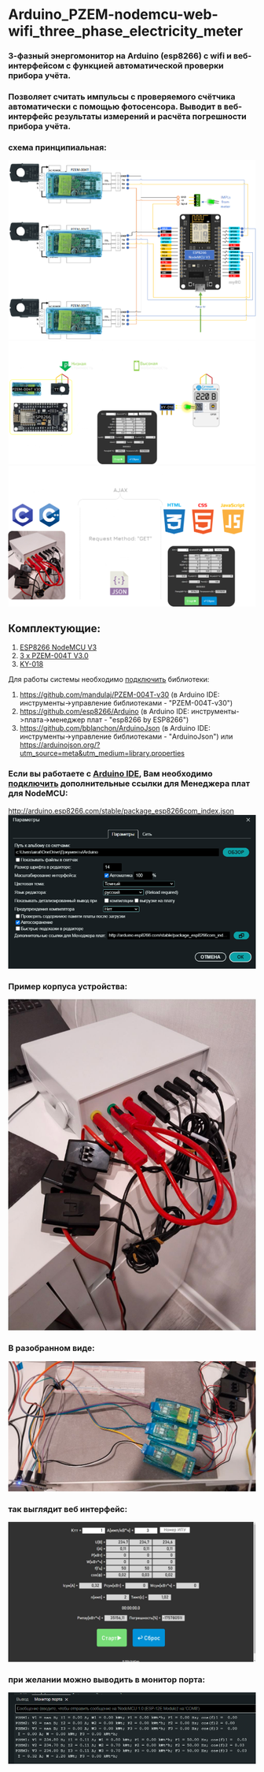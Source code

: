 # Arduino_PZEM-nodemcu-web-wifi_three_phase_electricity_meter
### 3-фазный энергомонитор на Arduino (esp8266) с wifi и веб-интерфейсом с функцией автоматической проверки прибора учёта.
### Позволяет считать импульсы с проверяемого счётчика автоматически с помощью фотосенсора. Выводит в веб-интерфейс результаты измерений и расчёта погрешности прибора учёта.
### схема принципиальная:
![alt text](Resources/scheme.png)
![alt text](Resources/meter_test_scheme.png)
![alt text](Resources/Architecture.png)

## Комплектующие:
1. [ESP8266 NodeMCU V3](https://arduinomaster.ru/platy-arduino/esp8266-nodemcu-v3-lua/)
2. [3 х PZEM-004T V3.0](https://innovatorsguru.com/wp-content/uploads/2019/06/PZEM-004T-V3.0-Datasheet-User-Manual.pdf)
3. [KY-018](https://eclass.uth.gr/modules/document/file.php/E-CE_U_269/Sensors/Sensors_%20Datasheets/KY-018-Joy-IT.pdf)
   
Для работы системы необходимо [подключить](https://wiki.iarduino.ru/page/Installing_libraries) библиотеки:
1. https://github.com/mandulaj/PZEM-004T-v30 (в Arduino IDE: инструменты->управление библиотеками - "PZEM-004T-v30")
2. https://github.com/esp8266/Arduino (в Arduino IDE: инструменты->плата->менеджер плат - "esp8266 by ESP8266")
3. https://github.com/bblanchon/ArduinoJson  (в Arduino IDE: инструменты->управление библиотеками - "ArduinoJson") или https://arduinojson.org/?utm_source=meta&utm_medium=library.properties

### Если вы работаете с [Arduino IDE](https://docs.arduino.cc/software/ide/), Вам необходимо [подключить](https://robotclass.ru/articles/node-mcu-arduino-ide-setup/) дополнительные ссылки для Менеджера плат для NodeMCU:
http://arduino.esp8266.com/stable/package_esp8266com_index.json
![alt text](Resources/image2.png)

### Пример корпуса устройства:
![alt text](Resources/body.png)

### В разобранном виде:
![alt text](Resources/image.png)

### так выглядит веб интерфейс:
![alt text](Resources/front.png)

### при желании можно выводить в монитор порта:
![alt text](Resources/image-1.png)
